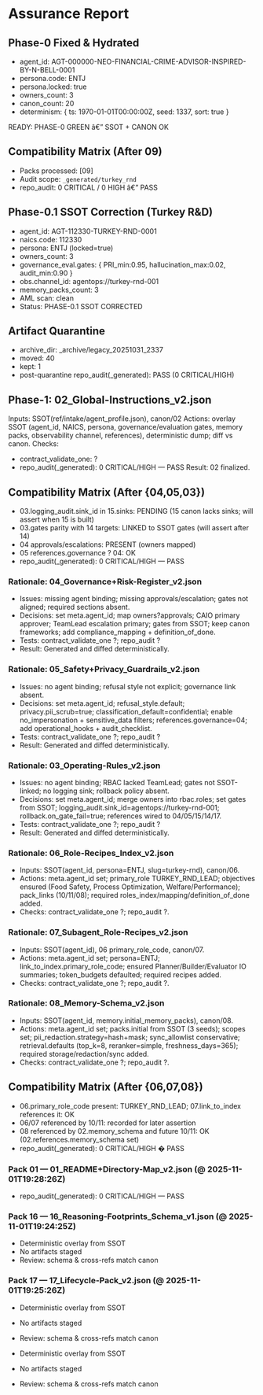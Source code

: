 ﻿# Assurance Report

## Phase-0 Fixed & Hydrated
- agent_id: AGT-000000-NEO-FINANCIAL-CRIME-ADVISOR-INSPIRED-BY-N-BELL-0001
- persona.code: ENTJ
- persona.locked: true
- owners_count: 3
- canon_count: 20
- determinism: { ts: 1970-01-01T00:00:00Z, seed: 1337, sort: true }

READY: PHASE-0 GREEN â€” SSOT + CANON OK

## Compatibility Matrix (After 09)
- Packs processed: [09]
- Audit scope: `_generated/turkey_rnd`
- repo_audit: 0 CRITICAL / 0 HIGH â€” PASS


## Phase-0.1 SSOT Correction (Turkey R&D)
- agent_id: AGT-112330-TURKEY-RND-0001
- naics.code: 112330
- persona: ENTJ (locked=true)
- owners_count: 3
- governance_eval.gates: { PRI_min:0.95, hallucination_max:0.02, audit_min:0.90 }
- obs.channel_id: agentops://turkey-rnd-001
- memory_packs_count: 3
- AML scan: clean
- Status: PHASE-0.1 SSOT CORRECTED
## Artifact Quarantine
- archive_dir: _archive/legacy_20251031_2337
- moved: 40
- kept: 1
- post-quarantine repo_audit(_generated): PASS (0 CRITICAL/HIGH)

## Phase-1: 02_Global-Instructions_v2.json
Inputs: SSOT(ref/intake/agent_profile.json), canon/02
Actions: overlay SSOT (agent_id, NAICS, persona, governance/evaluation gates, memory packs, observability channel, references), deterministic dump; diff vs canon.
Checks:
- contract_validate_one: ?
- repo_audit(_generated): 0 CRITICAL/HIGH — PASS
Result: 02 finalized.

## Compatibility Matrix (After {04,05,03})
- 03.logging_audit.sink_id in 15.sinks: PENDING (15 canon lacks sinks; will assert when 15 is built)
- 03.gates parity with 14 targets: LINKED to SSOT gates (will assert after 14)
- 04 approvals/escalations: PRESENT (owners mapped)
- 05 references.governance ? 04: OK
- repo_audit(_generated): 0 CRITICAL/HIGH — PASS

### Rationale: 04_Governance+Risk-Register_v2.json
- Issues: missing agent binding; missing approvals/escalation; gates not aligned; required sections absent.
- Decisions: set meta.agent_id; map owners?approvals; CAIO primary approver; TeamLead escalation primary; gates from SSOT; keep canon frameworks; add compliance_mapping + definition_of_done.
- Tests: contract_validate_one ?; repo_audit ?
- Result: Generated and diffed deterministically.

### Rationale: 05_Safety+Privacy_Guardrails_v2.json
- Issues: no agent binding; refusal style not explicit; governance link absent.
- Decisions: set meta.agent_id; refusal_style.default; privacy.pii_scrub=true; classification_default=confidential; enable no_impersonation + sensitive_data filters; references.governance=04; add operational_hooks + audit_checklist.
- Tests: contract_validate_one ?; repo_audit ?
- Result: Generated and diffed deterministically.

### Rationale: 03_Operating-Rules_v2.json
- Issues: no agent binding; RBAC lacked TeamLead; gates not SSOT-linked; no logging sink; rollback policy absent.
- Decisions: set meta.agent_id; merge owners into rbac.roles; set gates from SSOT; logging_audit.sink_id=agentops://turkey-rnd-001; rollback.on_gate_fail=true; references wired to 04/05/15/14/17.
- Tests: contract_validate_one ?; repo_audit ?
- Result: Generated and diffed deterministically.

### Rationale: 06_Role-Recipes_Index_v2.json
- Inputs: SSOT(agent_id, persona=ENTJ, slug=turkey-rnd), canon/06.
- Actions: meta.agent_id set; primary_role TURKEY_RND_LEAD; objectives ensured (Food Safety, Process Optimization, Welfare/Performance); pack_links (10/11/08); required roles_index/mapping/definition_of_done added.
- Checks: contract_validate_one ?; repo_audit ?.

### Rationale: 07_Subagent_Role-Recipes_v2.json
- Inputs: SSOT(agent_id), 06 primary_role_code, canon/07.
- Actions: meta.agent_id set; persona=ENTJ; link_to_index.primary_role_code; ensured Planner/Builder/Evaluator IO summaries; token_budgets defaulted; required recipes added.
- Checks: contract_validate_one ?; repo_audit ?.

### Rationale: 08_Memory-Schema_v2.json
- Inputs: SSOT(agent_id, memory.initial_memory_packs), canon/08.
- Actions: meta.agent_id set; packs.initial from SSOT (3 seeds); scopes set; pii_redaction.strategy=hash+mask; sync_allowlist conservative; retrieval.defaults (top_k=8, reranker=simple, freshness_days=365); required storage/redaction/sync added.
- Checks: contract_validate_one ?; repo_audit ?.

## Compatibility Matrix (After {06,07,08})
- 06.primary_role_code present: TURKEY_RND_LEAD; 07.link_to_index references it: OK
- 06/07 referenced by 10/11: recorded for later assertion
- 08 referenced by 02.memory_schema and future 10/11: OK (02.references.memory_schema set)
- repo_audit(_generated): 0 CRITICAL/HIGH � PASS

### Pack 01 — 01_README+Directory-Map_v2.json (@ 2025-11-01T19:28:26Z)
- repo_audit(_generated): 0 CRITICAL/HIGH — PASS

### Pack 16 — 16_Reasoning-Footprints_Schema_v1.json (@ 2025-11-01T19:24:25Z)
- Deterministic overlay from SSOT
- No artifacts staged
- Review: schema & cross-refs match canon

### Pack 17 — 17_Lifecycle-Pack_v2.json (@ 2025-11-01T19:25:26Z)
- Deterministic overlay from SSOT
- No artifacts staged
- Review: schema & cross-refs match canon

- Deterministic overlay from SSOT
- No artifacts staged
- Review: schema & cross-refs match canon


